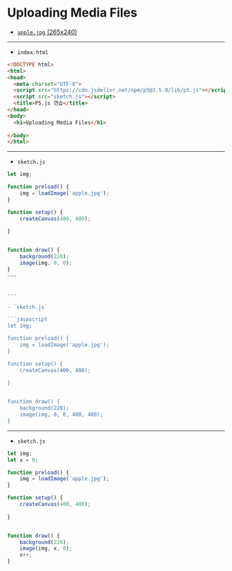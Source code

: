 # Uploading Media Files

- [`apple.jpg` (265x240)](https://terabox.com/s/1YpxzDuTGGYXjnE6ZjkyaVg)

---

- `index.html`

```html
<!DOCTYPE html>
<html>
<head>
  <meta charset="UTF-8">
  <script src="https://cdn.jsdelivr.net/npm/p5@1.5.0/lib/p5.js"></script>
  <script src="sketch.js"></script>
  <title>P5.js 연습</title>
</head>
<body>
  <h1>Uploading Media Files</h1>
  
</body>
</html>
```

--- 

- `sketch.js`

```javascript
let img;

function preload() {
    img = loadImage('apple.jpg');
}

function setup() {
    createCanvas(400, 400);
    
}


function draw() {
    background(220);
    image(img, 0, 0);
}
~~~


--- 

- `sketch.js`

```javascript
let img;

function preload() {
    img = loadImage('apple.jpg');
}

function setup() {
    createCanvas(400, 400);
    
}


function draw() {
    background(220);
    image(img, 0, 0, 400, 400);
}
```


--- 

- `sketch.js`

```javascript
let img;
let x = 0;

function preload() {
    img = loadImage('apple.jpg');
}

function setup() {
    createCanvas(400, 400);
    
}


function draw() {
    background(220);
    image(img, x, 0);
    x++;
}
```



